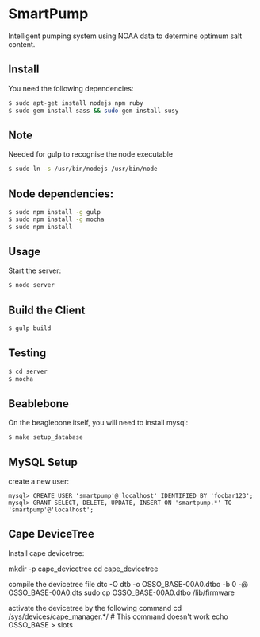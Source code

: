 # SmartPump

Intelligent pumping system using NOAA data to determine optimum salt content.

## Install

You need the following dependencies:

```sh
$ sudo apt-get install nodejs npm ruby
$ sudo gem install sass && sudo gem install susy
```
## Note

Needed for gulp to recognise the node executable

```sh
$ sudo ln -s /usr/bin/nodejs /usr/bin/node
```

## Node dependencies:

```sh
$ sudo npm install -g gulp
$ sudo npm install -g mocha
$ sudo npm install
```

## Usage

Start the server:

```sh
$ node server
```

## Build the Client

```sh
$ gulp build
```

## Testing

```sh
$ cd server
$ mocha
```

## Beablebone

On the beaglebone itself, you will need to install mysql:

```sh
$ make setup_database
```

## MySQL Setup

create a new user:

```mysql
mysql> CREATE USER 'smartpump'@'localhost' IDENTIFIED BY 'foobar123';
mysql> GRANT SELECT, DELETE, UPDATE, INSERT ON 'smartpump.*' TO 'smartpump'@'localhost';
```

## Cape DeviceTree

Install cape devicetree:

mkdir -p cape_devicetree
cd cape_devicetree

compile the devicetree file
dtc -O dtb -o OSSO_BASE-00A0.dtbo -b 0 -@ OSSO_BASE-00A0.dts
sudo cp OSSO_BASE-00A0.dtbo /lib/firmware

activate the devicetree by the following command
cd /sys/devices/cape_manager.*/ # This command doesn't work
echo OSSO_BASE > slots